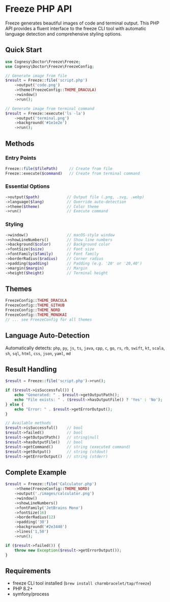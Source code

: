 # Freeze PHP API

Freeze generates beautiful images of code and terminal output. This PHP API provides a fluent interface to the freeze CLI tool with automatic language detection and comprehensive styling options.

## Quick Start

```php
use Cognesy\Doctor\Freeze\Freeze;
use Cognesy\Doctor\Freeze\FreezeConfig;

// Generate image from file
$result = Freeze::file('script.php')
    ->output('code.png')
    ->theme(FreezeConfig::THEME_DRACULA)
    ->window()
    ->run();

// Generate image from terminal command
$result = Freeze::execute('ls -la')
    ->output('terminal.png')
    ->background('#1e1e2e')
    ->run();
```

## Methods

### Entry Points
```php
Freeze::file($filePath)     // Create from file
Freeze::execute($command)   // Create from terminal command
```

### Essential Options
```php
->output($path)            // Output file (.png, .svg, .webp)
->language($lang)          // Override auto-detection
->theme($theme)            // Color theme
->run()                    // Execute command
```

### Styling
```php
->window()                 // macOS-style window
->showLineNumbers()        // Show line numbers
->background($color)       // Background color
->fontSize($size)          // Font size
->fontFamily($family)      // Font family
->borderRadius($radius)    // Corner radius
->padding($padding)        // Padding (e.g. '20' or '20,40')
->margin($margin)          // Margin
->height($height)          // Terminal height
```

## Themes
```php
FreezeConfig::THEME_DRACULA
FreezeConfig::THEME_GITHUB  
FreezeConfig::THEME_NORD
FreezeConfig::THEME_MONOKAI
// ... see FreezeConfig for all themes
```

## Language Auto-Detection
Automatically detects: `php`, `py`, `js`, `ts`, `java`, `cpp`, `c`, `go`, `rs`, `rb`, `swift`, `kt`, `scala`, `sh`, `sql`, `html`, `css`, `json`, `yaml`, `md`

## Result Handling
```php
$result = Freeze::file('script.php')->run();

if ($result->isSuccessful()) {
    echo "Generated: " . $result->getOutputPath();
    echo "File exists: " . ($result->hasOutputFile() ? 'Yes' : 'No');
} else {
    echo "Error: " . $result->getErrorOutput();
}

// Available methods
$result->isSuccessful()    // bool
$result->failed()          // bool  
$result->getOutputPath()   // string|null
$result->hasOutputFile()   // bool
$result->getCommand()      // string (executed command)
$result->getOutput()       // string (stdout)
$result->getErrorOutput()  // string (stderr)
```

## Complete Example
```php
$result = Freeze::file('Calculator.php')
    ->theme(FreezeConfig::THEME_NORD)
    ->output('./images/calculator.png')
    ->window()
    ->showLineNumbers()
    ->fontFamily('JetBrains Mono')
    ->fontSize(16)
    ->borderRadius(12)
    ->padding('30')
    ->background('#2e3440')
    ->lines('1,50')
    ->run();

if ($result->failed()) {
    throw new Exception($result->getErrorOutput());
}
```

## Requirements
- freeze CLI tool installed (`brew install charmbracelet/tap/freeze`)
- PHP 8.2+
- symfony/process